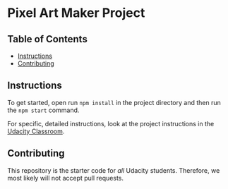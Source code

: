 # Pixel Art Maker Project

## Table of Contents

* [Instructions](#instructions)
* [Contributing](#contributing)

## Instructions

To get started, open run `npm install` in the project directory and then run the `npm start` command.

For specific, detailed instructions, look at the project instructions in the [Udacity Classroom](https://classroom.udacity.com/me).

## Contributing

This repository is the starter code for _all_ Udacity students. Therefore, we most likely will not accept pull requests.
